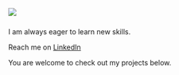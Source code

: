 ![](https://coolbackgrounds.io/images/backgrounds/white/white-unsplash-9d0375d2.jpg)
### 

I am always eager to learn new skills.

Reach me on [LinkedIn](https://www.linkedin.com/in/kalninaieva/)

You are welcome to check out my projects below.
